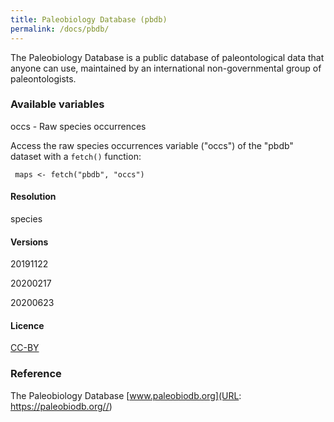 ```yaml
---
title: Paleobiology Database (pbdb)
permalink: /docs/pbdb/
---
```

The Paleobiology Database is a public database of paleontological data that anyone can use, maintained by an international non-governmental group of paleontologists.


### Available variables 

occs - Raw species occurrences

Access the raw species occurrences variable ("occs") of the "pbdb" dataset with a `fetch()` function:

```{r}
 maps <- fetch("pbdb", "occs")

```


#### Resolution 

species

#### Versions

20191122

20200217

20200623 



#### Licence


[CC-BY](https://opendefinition.org/licenses/cc-by/)


### Reference

The Paleobiology Database [www.paleobiodb.org](URL: https://paleobiodb.org//)
